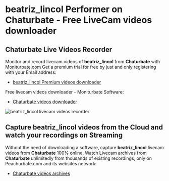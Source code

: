 # beatriz_lincol Performer on Chaturbate - Free LiveCam videos downloader

## Chaturbate Live Videos Recorder

Monitor and record livecam videos of **beatriz_lincol** from **Chaturbate** with Moniturbate.com
Get a premium trial for free by just and only registering with your Email address:
* [beatriz_lincol Premium videos downloader](https://moniturbate.com/request-demo-licence-key.html)

Free livecam videos downloader - Moniturbate Software:
* [Chaturbate videos downloader](https://moniturbate.com/moniturbate-download-software.html)

![beatriz_lincol livecam videos recorder](https://peachurnet.com/templates/moniturbate-software.png)


## Capture beatriz_lincol videos from the Cloud and watch your recordings on Streaming

Without the need of downloading a software, capture **beatriz_lincol** livecam videos from **Chaturbate** 100% online.
Watch Livecam archives from **Chaturbate** unlimitedly from thousands of existing recordings, only on Peachurbate.com and its websites network:
* [Chaturbate videos archives](https://peachurnet.com/)